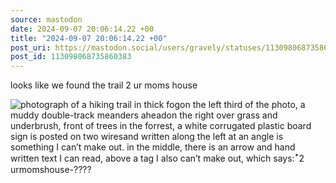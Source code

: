 ```yaml
---
source: mastodon
date: 2024-09-07 20:06:14.22 +00
title: "2024-09-07 20:06:14.22 +00"
post_uri: https://mastodon.social/users/gravely/statuses/113098068735860383
post_id: 113098068735860383
---
```

looks like we found the trail 2 ur moms house


![photograph of a hiking trail in thick fogon the left third of the photo, a muddy double-track meanders aheadon the right over grass and underbrush, front of trees in the forrest, a white corrugated plastic board sign is posted on two wiresand written along the left at an angle is something I can’t make out. in the middle, there is an arrow and hand written text I can read, above a tag I also can’t make out, which says:ꜛ2 urmomshouse-????](/images/113098068471819607.jpeg)

